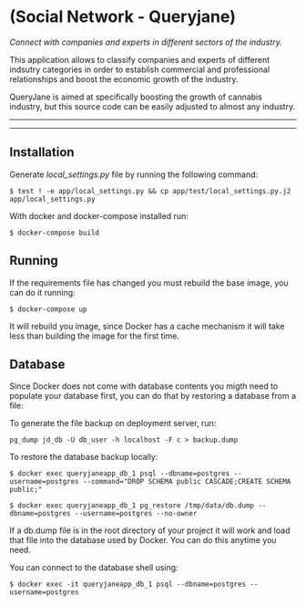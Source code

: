 # (Social Network - Queryjane)

*Connect with companies and experts in different sectors of the industry.*

This application allows to classify companies and experts of different indsutry categories in order to establish commercial and professional relationships and boost the economic growth of the industry.

QueryJane is aimed at specifically boosting the growth of cannabis industry, but this source code can be easily adjusted to almost any industry.

***
***

## Installation

Generate *local_settings.py* file by running the following command:

    $ test ! -e app/local_settings.py && cp app/test/local_settings.py.j2 app/local_settings.py

With docker and docker-compose installed run:

    $ docker-compose build

## Running

If the requirements file has changed you must rebuild the base image, you can do
it running:

    $ docker-compose up

It will rebuild you image, since Docker has a cache mechanism it will take
less than building the image for the first time.


## Database

Since Docker does not come with database contents you migth need to populate
your database first, you can do that by restoring a database from a file:

To generate the file backup on deployment server, run:
    
    pg_dump jd_db -U db_user -h localhost -F c > backup.dump

To restore the database backup locally:

    $ docker exec queryjaneapp_db_1 psql --dbname=postgres --username=postgres --command="DROP SCHEMA public CASCADE;CREATE SCHEMA public;"

    $ docker exec queryjaneapp_db_1 pg_restore /tmp/data/db.dump --dbname=postgres --username=postgres --no-owner

If a db.dump file is in the root directory of your project it will work and load
that file into the database used by Docker. You can do this anytime you need.

You can connect to the database shell using:

    $ docker exec -it queryjaneapp_db_1 psql --dbname=postgres --username=postgres

